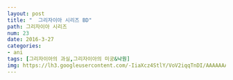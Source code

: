 ```yaml
---
layout: post
title: "  그리자이아 시리즈 BD"
path: 그리자이아 시리즈
num: 23
date: 2016-3-27
categories:
- ani
tags: [그리자이아의 과실,그리자이아의 미궁&낙원]
img: https://lh3.googleusercontent.com/-IiaXcz4StlY/VoV2iqqTnDI/AAAAAAAAqSw/oWR7Y03Yzqs/
---
```

<script>// <![CDATA[
window.onload=function(){ if (document.body.clientWidth > 800) {
     document.getElementById("player").height ="500px";
alert("이 애니는 스킵기능준비중입니다");
}
}
// ]]></script>
